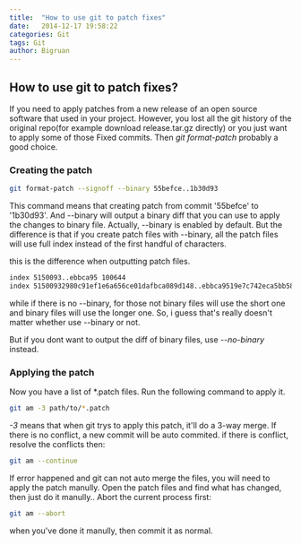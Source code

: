 ```yaml
---
title:  "How to use git to patch fixes"
date:   2014-12-17 19:58:22
categories: Git
tags: Git
author: Bigruan
---
```


## How to use git to patch fixes?

If you need to apply patches from a new release of an open source software that used in your project. However, you lost all the git history of the original repo(for example download release.tar.gz directly) or you just want to apply some of those Fixed commits. Then *git format-patch* probably a good choice.

### Creating the patch

```bash
git format-patch --signoff --binary 55befce..1b30d93
```

This command means that creating patch from commit '55befce' to '1b30d93'. And --binary will output a binary diff that you can use to apply the changes to binary file. Actually, --binary is enabled by default. But the difference is that if you create patch files with --binary, all the patch files will use full index instead of the first handful of characters.

this is the difference when outputting patch files.

```bash
index 5150093..ebbca95 100644
index 51500932980c91ef1e6a656ce01dafbca089d148..ebbca9519e7c742eca5bb58f244e704605155474 100644
```

while if there is no --binary, for those not binary files will use the short one and binary files will use the longer one. So, i guess that's really doesn't matter whether use --binary or not.

But if you dont want to output the diff of binary files, use *--no-binary* instead.

### Applying the patch

Now you have a list of \*.patch files. Run the following command to apply it.

```bash
git am -3 path/to/*.patch
```

*-3* means that when git trys to apply this patch, it'll do a 3-way merge. If there is no conflict, a new commit will be auto commited. if there is conflict, resolve the conflicts then:

```bash
git am --continue
```

If error happened and git can not auto merge the files, you will need to apply the patch manully. Open the patch files and find what has changed, then just do it manully.. Abort the current process first:

```bash
git am --abort
```

when you've done it manully, then commit it as normal.
